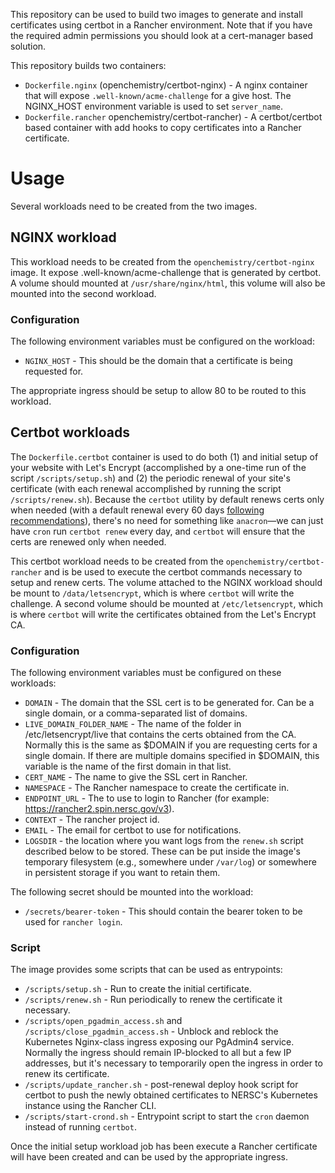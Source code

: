 
This repository can be used to build two images to generate and
install certificates using certbot in a Rancher environment. Note that if you have
the required admin permissions you should look at a cert-manager based solution.

This repository builds two containers:

- `Dockerfile.nginx` (openchemistry/certbot-nginx) - A nginx container that will
  expose `.well-known/acme-challenge`
  for a give host. The NGINX_HOST environment variable is used to set `server_name`.
- `Dockerfile.rancher` openchemistry/certbot-rancher) - A certbot/certbot based
  container with add hooks to copy certificates into a Rancher certificate.

# Usage

Several workloads need to be created from the two images.

## NGINX workload

This workload needs to be created from the `openchemistry/certbot-nginx` image.
It expose .well-known/acme-challenge that is generated by certbot. A volume should
mounted at `/usr/share/nginx/html`, this volume will also be mounted into the
second workload.

### Configuration

The following environment variables must be configured on the workload:

- `NGINX_HOST` - This should be the domain that a certificate is being requested
  for.

The appropriate ingress should be setup to allow 80 to be routed to this workload.

## Certbot workloads

The `Dockerfile.certbot` container is used to do both (1) and initial setup of
your website with Let's Encrypt (accomplished by a one-time run of the script
`/scripts/setup.sh`) and (2) the periodic renewal of your site's certificate
(with each renewal accomplished by running the script `/scripts/renew.sh`). Because the `certbot` utility by default renews certs only when needed (with a default renewal every 60 days [following recommendations](https://letsencrypt.org/docs/faq/#:~:text=Our%20certificates%20are%20valid%20for,your%20certificates%20every%2060%20days)), there's no need for something like `anacron`—we can just have `cron` run `certbot renew` every day, and `certbot` will ensure that the certs are renewed only when needed.

This certbot workload needs to be created from the
`openchemistry/certbot-rancher` and is be used to execute the certbot commands
necessary to setup and renew certs. The volume attached to the NGINX workload
should be mount to `/data/letsencrypt`, which is where `certbot` will write the
challenge. A second volume should be mounted at `/etc/letsencrypt`, which is
where `certbot` will write the certificates obtained from the Let's Encrypt CA.

### Configuration

The following environment variables must be configured on these workloads:

- `DOMAIN` - The domain that the SSL cert is to be generated for. Can be a single domain, or a comma-separated list of domains.
- `LIVE_DOMAIN_FOLDER_NAME` - The name of the folder in /etc/letsencrypt/live that contains the certs obtained from the CA. Normally this is the same as $DOMAIN if you are requesting certs for a single domain. If there are multiple domains specified in $DOMAIN, this variable is the name of the first domain in that list.
- `CERT_NAME` - The name to give the SSL cert in Rancher.
- `NAMESPACE` - The Rancher namespace to create the certificate in.
- `ENDPOINT_URL` - The to use to login to Rancher (for example: https://rancher2.spin.nersc.gov/v3).
- `CONTEXT` - The rancher project id.
- `EMAIL` - The email for certbot to use for notifications.
- `LOGSDIR` - the location where you want logs from the `renew.sh` script described below to be stored. These can be put inside the image's temporary filesystem (e.g., somewhere under `/var/log`) or somewhere in persistent storage if you want to retain them.

The following secret should be mounted into the workload:
- `/secrets/bearer-token` - This should contain the bearer token to be used for `rancher login`.


### Script

The image provides some scripts that can be used as entrypoints:

- `/scripts/setup.sh` - Run to create the initial certificate.
- `/scripts/renew.sh` - Run periodically to renew the certificate it necessary.
- `/scripts/open_pgadmin_access.sh` and `/scripts/close_pgadmin_access.sh` - Unblock and reblock the Kubernetes Nginx-class ingress exposing our PgAdmin4 service. Normally the ingress should remain IP-blocked to all but a few IP addresses, but it's necessary to temporarily open the ingress in order to renew its certificate.
- `/scripts/update_rancher.sh` - post-renewal deploy hook script for certbot to push the newly obtained certificates to NERSC's Kubernetes instance using the Rancher CLI.
- `/scripts/start-crond.sh` - Entrypoint script to start the `cron` daemon instead of running `certbot`.


Once the initial setup workload job has been execute a Rancher certificate will have
been created and can be used by the appropriate ingress.